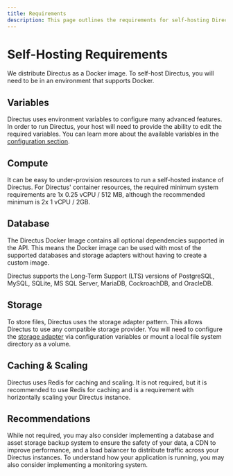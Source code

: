 ```yaml
---
title: Requirements
description: This page outlines the requirements for self-hosting Directus.
---
```


# Self-Hosting Requirements

We distribute Directus as a Docker image. To self-host Directus, you will need to be in an environment that supports Docker.

## Variables

Directus uses environment variables to configure many advanced features. In order to run Directus, your host will need to provide the ability to edit the required variables. You can learn more about the available variables in the [configuration section](/configuration/overview).

## Compute

It can be easy to under-provision resources to run a self-hosted instance of Directus. For Directus' container resources, the required minimum system requirements are 1x 0.25 vCPU / 512 MB, although the recommended minimum is 2x 1 vCPU / 2GB.

## Database

The Directus Docker Image contains all optional dependencies supported in the API. This means the Docker image can be used with most of the supported databases and storage adapters without having to create a custom image.

Directus supports the Long-Term Support (LTS) versions of PostgreSQL, MySQL, SQLite, MS SQL Server, MariaDB, CockroachDB, and OracleDB.

## Storage

To store files, Directus uses the storage adapter pattern. This allows Directus to use any compatible storage provider. You will need to configure the [storage adapter](/configuration/files) via configuration variables or mount a local file system directory as a volume.

## Caching & Scaling

Directus uses Redis for caching and scaling. It is not required, but it is recommended to use Redis for caching and is a requirement with horizontally scaling your Directus instance.

## Recommendations

While not required, you may also consider implementing a database and asset storage backup system to ensure the safety of your data, a CDN to improve performance, and a load balancer to distribute traffic across your Directus instances. To understand how your application is running, you may also consider implementing a monitoring system.